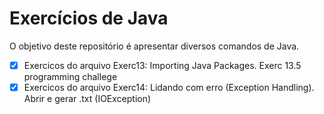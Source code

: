 # Exercícios de Java
O objetivo deste repositório é apresentar diversos comandos de Java.

- [x] Exercicos do arquivo Exerc13: Importing Java Packages. Exerc 13.5 programming challege
- [x] Exercicos do arquivo Exerc14: Lidando com erro (Exception Handling). Abrir e gerar .txt (IOException)
